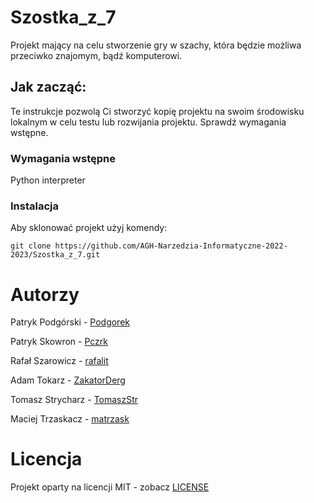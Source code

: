 # Szostka_z_7

Projekt mający na celu stworzenie gry w szachy, która będzie możliwa przeciwko znajomym, bądź komputerowi.

## Jak zacząć: 

Te instrukcje pozwolą Ci stworzyć kopię projektu na swoim środowisku lokalnym w celu testu lub rozwijania projektu. Sprawdź wymagania wstępne.

### Wymagania wstępne
Python interpreter
<!-- dodamy więcej jak będziemy więcej wiedzieć -->

### Instalacja
Aby sklonować projekt użyj komendy:

```
git clone https://github.com/AGH-Narzedzia-Informatyczne-2022-2023/Szostka_z_7.git
```

# Autorzy
Patryk Podgórski - [Podgorek](https://github.com/Podgorek)

Patryk Skowron - [Pczrk](https://github.com/Pczrk)

Rafał Szarowicz - [rafalit](https://github.com/rafalit)

Adam Tokarz - [ZakatorDerg](https://github.com/ZakatorDerg)

Tomasz Strycharz - [TomaszStr](https://github.com/TomaszStr)

Maciej Trzaskacz - [matrzask](https://github.com/matrzask)

# Licencja
Projekt oparty na licencji MIT - zobacz [LICENSE](LICENSE)